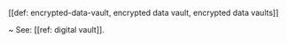 [[def: encrypted-data-vault, encrypted data vault, encrypted data vaults]]

~ See: [[ref: digital vault]].
